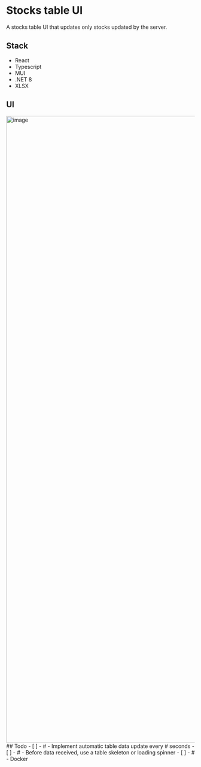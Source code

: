 # Stocks table UI
A stocks table UI that updates only stocks updated by the server.
## Stack
- React
- Typescript
- MUI
- .NET 8
- XLSX
## UI
<img width="1674" alt="image" src="https://github.com/asidelnik/stocks-table/assets/10272524/4e57a84d-281e-4483-9bef-21693a7fc1a1">
## Todo
- [ ] - # - Implement automatic table data update every # seconds
- [ ] - # - Before data received, use a table skeleton or loading spinner
- [ ] - # - Docker
